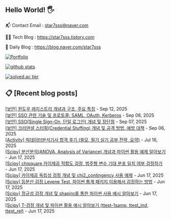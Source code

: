 ## Hello World! 🖐

📬 Contact Email : star7sss@naver.com

👨‍💻 Tech Blog : https://star7sss.tistory.com

🤪 Daily Blog : https://blog.naver.com/star7sss

[![Portfolio](https://img.shields.io/badge/Portfolio-%23000000.svg?style=for-the-badge&logo=firefox&logoColor=#FF7139)](https://fern-way-13f.notion.site/Jang-Thang-3b7b327981a2456c8ee5952eadb848b9)

[![github stats](https://github-readme-stats.vercel.app/api?username=jangThang&show_icons=true&hide_border=False)](https://star7sss.tistory.com)

[![solved.ac tier](http://mazassumnida.wtf/api/v2/generate_badge?boj=star7sss)](https://solved.ac/star7sss)

## 📋 [Recent blog posts]
[[보안] 윈도우 레지스트리 개념과 구조, 주요 특징](https://star7sss.tistory.com/1085) - Sep 12, 2025<br>
[[보안] SSO 관련 기술 및 프로토콜: SAML, OAuth, Kerberos](https://star7sss.tistory.com/1084) - Sep 08, 2025<br>
[[보안] SSO(Single Sign-On, 단일 로그인) 개념 및 장단점](https://star7sss.tistory.com/1083) - Sep 07, 2025<br>
[[보안] 크리덴셜 스터핑(Credential Stuffing) 개념 및 공격 방법, 예방 대책](https://star7sss.tistory.com/1082) - Sep 06, 2025<br>
[[Activity] 빅데이터분석기사 합격 후기 (쓸모, 필기 실기 공부 전략, 요약)](https://star7sss.tistory.com/1081) - Jul 16, 2025<br>
[[Scipy] 분산분석(ANOVA, Analysis of Variance) 개념과 파이썬 활용 예제 알아보기](https://star7sss.tistory.com/1080) - Jun 17, 2025<br>
[[Scipy] chisquare 카이제곱 적합도 검정, 범주형 변수 기대 분포 일치 여부 검정하기](https://star7sss.tistory.com/1079) - Jun 17, 2025<br>
[[Scipy] 카이제곱 독립성 검정 개념 및 chi2_contingency 사용 예제](https://star7sss.tistory.com/1078) - Jun 17, 2025<br>
[[Scipy] 등분산 검정 Levene Test, 파이썬 통계 패키지 이용해서 검정하는 방법](https://star7sss.tistory.com/1077) - Jun 17, 2025<br>
[[Scipy] 정규성 검정 개념 및 shapiro를 통한 파이썬 사용 예시 알아보기](https://star7sss.tistory.com/1076) - Jun 17, 2025<br>
[[Scipy] T-검정 개념 및 파이썬 활용 예시 알아보기 (ttest-1samp, ttest_ind, ttest_rel)](https://star7sss.tistory.com/1075) - Jun 17, 2025<br>
